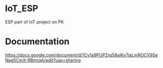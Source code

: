 # IoT_ESP
ESP part of IoT project on PK

# Documentation
https://docs.google.com/document/d/1Cv1a9PUPZrq58aiKv7iaLmROCV9SeNag5CmX-RBmrqA/edit?usp=sharing

